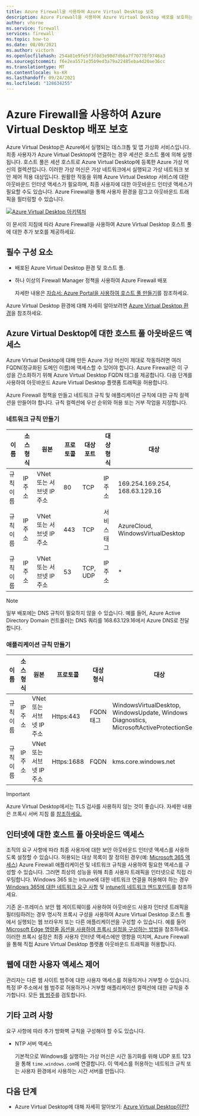 ```yaml
---
title: Azure Firewall을 사용하여 Azure Virtual Desktop 보호
description: Azure Firewall을 사용하여 Azure Virtual Desktop 배포를 보호하는 방법 알아보기
author: vhorne
ms.service: firewall
services: firewall
ms.topic: how-to
ms.date: 08/09/2021
ms.author: victorh
ms.openlocfilehash: 254a81e9fe5f3f0d3e98d7db6a7f70778f9746a3
ms.sourcegitcommit: f6e2ea5571e35b9ed3a79a22485eba4d20ae36cc
ms.translationtype: MT
ms.contentlocale: ko-KR
ms.lasthandoff: 09/24/2021
ms.locfileid: "128634255"
---
```

# <a name="use-azure-firewall-to-protect-azure-virtual-desktop-deployments"></a>Azure Firewall을 사용하여 Azure Virtual Desktop 배포 보호

Azure Virtual Desktop은 Azure에서 실행되는 데스크톱 및 앱 가상화 서비스입니다. 최종 사용자가 Azure Virtual Desktop에 연결하는 경우 세션은 호스트 풀에 의해 실행됩니다. 호스트 풀은 세션 호스트로 Azure Virtual Desktop에 등록한 Azure 가상 머신의 컬렉션입니다. 이러한 가상 머신은 가상 네트워크에서 실행되고 가상 네트워크 보안 제어 적용 대상입니다. 원활한 작동을 위해 Azure Virtual Desktop 서비스에 대한 아웃바운드 인터넷 액세스가 필요하며, 최종 사용자에 대한 아웃바운드 인터넷 액세스가 필요할 수도 있습니다. Azure Firewall을 통해 사용자 환경을 잠그고 아웃바운드 트래픽을 필터링할 수 있습니다.

[ ![Azure Virtual Desktop 아키텍처](media/protect-windows-virtual-desktop/windows-virtual-desktop-architecture-diagram.png) ](media/protect-windows-virtual-desktop/windows-virtual-desktop-architecture-diagram.png#lightbox)

이 문서의 지침에 따라 Azure Firewall을 사용하여 Azure Virtual Desktop 호스트 풀에 대한 추가 보호를 제공하세요.

## <a name="prerequisites"></a>필수 구성 요소


 - 배포된 Azure Virtual Desktop 환경 및 호스트 풀.
 - 하나 이상의 Firewall Manager 정책을 사용하여 Azure Firewall 배포 

   자세한 내용은 [자습서: Azure Portal을 사용하여 호스트 풀 만들기](../virtual-desktop/create-host-pools-azure-marketplace.md)를 참조하세요.

Azure Virtual Desktop 환경에 대해 자세히 알아보려면 [Azure Virtual Desktop 환경](../virtual-desktop/environment-setup.md)을 참조하세요.

## <a name="host-pool-outbound-access-to-azure-virtual-desktop"></a>Azure Virtual Desktop에 대한 호스트 풀 아웃바운드 액세스

Azure Virtual Desktop에 대해 만든 Azure 가상 머신이 제대로 작동하려면 여러 FQDN(정규화된 도메인 이름)에 액세스할 수 있어야 합니다. Azure Firewall은 이 구성을 간소화하기 위해 Azure Virtual Desktop FQDN 태그를 제공합니다. 다음 단계를 사용하여 아웃바운드 Azure Virtual Desktop 플랫폼 트래픽을 허용합니다.

Azure Firewall 정책을 만들고 네트워크 규칙 및 애플리케이션 규칙에 대한 규칙 컬렉션을 만들어야 합니다. 규칙 컬렉션에 우선 순위와 허용 또는 거부 작업을 지정합니다. 

### <a name="create-network-rules"></a>네트워크 규칙 만들기

| 이름 | 소스 형식 | 원본 | 프로토콜 | 대상 포트 | 대상 형식 | 대상 |
| --- | --- | --- | --- | --- | --- | --- |
| 규칙 이름 | IP 주소 | VNet 또는 서브넷 IP 주소 | 80 | TCP |  IP 주소 | 169.254.169.254, 168.63.129.16 |
| 규칙 이름 | IP 주소 | VNet 또는 서브넷 IP 주소 | 443 | TCP | 서비스 태그 | AzureCloud, WindowsVirtualDesktop |
| 규칙 이름 | IP 주소 | VNet 또는 서브넷 IP 주소 | 53 | TCP, UDP | IP 주소 | * |

> [!NOTE]
> 일부 배포에는 DNS 규칙이 필요하지 않을 수 있습니다. 예를 들어, Azure Active Directory Domain 컨트롤러는 DNS 쿼리를 168.63.129.16에서 Azure DNS로 전달합니다.

### <a name="create-application-rules"></a>애플리케이션 규칙 만들기 

| 이름 | 소스 형식 | 원본 | 프로토콜 | 대상 형식 | 대상|
| --- | --- | --- | --- | --- | --- |
| 규칙 이름 | IP 주소 | VNet 또는 서브넷 IP 주소 | Https:443 | FQDN 태그 | WindowsVirtualDesktop, WindowsUpdate, Windows Diagnostics, MicrosoftActiveProtectionService |
| 규칙 이름 | IP 주소 | VNet 또는 서브넷 IP 주소 | Https:1688 | FQDN | kms.core.windows.net |


> [!IMPORTANT]
> Azure Virtual Desktop에서는 TLS 검사를 사용하지 않는 것이 좋습니다. 자세한 내용은 프록시 서버 지침 를 [참조하세요.](../virtual-desktop/proxy-server-support.md#dont-use-ssl-termination-on-the-proxy-server)

## <a name="host-pool-outbound-access-to-the-internet"></a>인터넷에 대한 호스트 풀 아웃바운드 액세스

조직의 요구 사항에 따라 최종 사용자에 대한 보안 아웃바운드 인터넷 액세스를 사용하도록 설정할 수 있습니다. 허용되는 대상 목록이 잘 정의된 경우(예: [Microsoft 365 액세스](/microsoft-365/enterprise/microsoft-365-ip-web-service)) Azure Firewall 애플리케이션 및 네트워크 규칙을 사용하여 필요한 액세스를 구성할 수 있습니다. 그러면 최상의 성능을 위해 최종 사용자 트래픽을 인터넷으로 직접 라우팅합니다. Windows 365 또는 intune에 대한 네트워크 연결을 허용해야 하는 경우 [Windows 365에 대한 네트워크 요구 사항](/windows-365/requirements-network#allow-network-connectivity) 및 [intune의 네트워크 엔드포인트](/mem/intune/fundamentals/intune-endpoints)를 참조하세요.

기존 온-프레미스 보안 웹 게이트웨이를 사용하여 아웃바운드 사용자 인터넷 트래픽을 필터링하려는 경우 명시적 프록시 구성을 사용하여 Azure Virtual Desktop 호스트 풀에서 실행되는 웹 브라우저 또는 다른 애플리케이션을 구성할 수 있습니다. 예를 들어 [Microsoft Edge 명령줄 옵션을 사용하여 프록시 설정을 구성하는 방법](/deployedge/edge-learnmore-cmdline-options-proxy-settings)을 참조하세요. 이러한 프록시 설정은 최종 사용자 인터넷 액세스에만 영향을 미치며, Azure Firewall을 통해 직접 Azure Virtual Desktop 플랫폼 아웃바운드 트래픽을 허용합니다. 

## <a name="control-user-access-to-the-web"></a>웹에 대한 사용자 액세스 제어

관리자는 다른 웹 사이트 범주에 대한 사용자 액세스를 허용하거나 거부할 수 있습니다. 특정 IP 주소에서 웹 범주로 허용하거나 거부할 애플리케이션 컬렉션에 대한 규칙을 추가합니다. 모든 [웹 범주](web-categories.md)를 검토합니다. 

## <a name="additional-considerations"></a>기타 고려 사항

요구 사항에 따라 추가 방화벽 규칙을 구성해야 할 수도 있습니다.

- NTP 서버 액세스

  기본적으로 Windows를 실행하는 가상 머신은 시간 동기화를 위해 UDP 포트 123을 통해 `time.windows.com`에 연결합니다. 이 액세스를 허용하는 네트워크 규칙 또는 사용자 환경에서 사용하는 시간 서버를 만듭니다.

## <a name="next-steps"></a>다음 단계

- Azure Virtual Desktop에 대해 자세히 알아보기: [Azure Virtual Desktop이란?](../virtual-desktop/overview.md)
